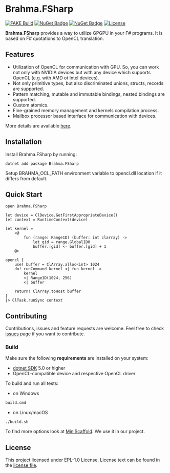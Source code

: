 # Brahma.FSharp 

[![FAKE Build](https://github.com/YaccConstructor/Brahma.FSharp/actions/workflows/build-on-push.yml/badge.svg)](https://github.com/YaccConstructor/Brahma.FSharp/actions/workflows/build-on-push.yml) 
[![NuGet Badge](https://buildstats.info/nuget/Brahma.FSharp)](https://www.nuget.org/packages/Brahma.FSharp/)
[![NuGet Badge](https://buildstats.info/nuget/Brahma.FSharp?includePreReleases=true)](https://www.nuget.org/packages/Brahma.FSharp/)
[![License](https://img.shields.io/badge/License-EPL_1.0-red.svg)](https://opensource.org/licenses/EPL-1.0)

**Brahma.FSharp** provides a way to utilize GPGPU in your F# programs. It is based on F# quotations to OpenCL translation.

## Features
* Utilization of OpenCL for communication with GPU. So, you can work not only with NVIDIA devices but with any device which supports OpenCL (e.g. with AMD ot Intel devices).
* Not only primitive types, but also discriminated unions, structs, records are supported.
* Pattern matching, mutable and immutable bindings, nested bindings are supported.
* Custom atomics.
* Fine-grained memory management and kernels compilation process.
* Mailbox processor based interface for communication with devices.

More details are available [here](https://yaccconstructor.github.io/Brahma.FSharp/).

## Installation
Install Brahma.FSharp by running:
```shell
dotnet add package Brahma.FSharp
```

Setup BRAHMA_OCL_PATH environment variable to opencl.dll location if it differs from default.

## Quick Start
```f# script
open Brahma.FSharp

let device = ClDevice.GetFirstAppropriateDevice()
let context = RuntimeContext(device)

let kernel =
    <@
        fun (range: Range1D) (buffer: int clarray) ->
            let gid = range.GlobalID0
            buffer.[gid] <- buffer.[gid] + 1
    @>

opencl {
    use! buffer = ClArray.alloc<int> 1024
    do! runCommand kernel <| fun kernel ->
        kernel
        <| Range1D(1024, 256)
        <| buffer

    return! ClArray.toHost buffer
}
|> ClTask.runSync context
```

## Contributing
Contributions, issues and feature requests are welcome.
Feel free to check [issues](https://github.com/YaccConstructor/Brahma.FSharp/issues) page if you want to contribute.

[//]: # (We use [MiniScaffold]&#40;https://github.com/TheAngryByrd/MiniScaffold&#41; template for this library.)

### Build
Make sure the following **requirements** are installed on your system:
- [dotnet SDK](https://dotnet.microsoft.com/en-us/download/dotnet/5.0) 5.0 or higher
- OpenCL-compatible device and respective OpenCL driver

To build and run all tests:

- on Windows
```cmd
build.cmd 
```

- on Linux/macOS
```shell
./build.sh 
```
To find more options look at [MiniScaffold](https://github.com/TheAngryByrd/MiniScaffold). We use it in our project.

## License
This project licensed under EPL-1.0 License. License text can be found in the [license file](https://github.com/YaccConstructor/Brahma.FSharp/blob/master/LICENSE.md).
 
